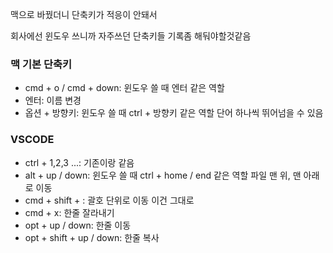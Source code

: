 맥으로 바꿨더니 단축키가 적응이 안돼서

회사에선 윈도우 쓰니까 자주쓰던 단축키들 기록좀 해둬야할것같음


### 맥 기본 단축키
- cmd + o / cmd + down: 윈도우 쓸 때 엔터 같은 역할
- 엔터: 이름 변경
- 옵션 + 방향키: 윈도우 쓸 때 ctrl + 방향키 같은 역할 단어 하나씩 뛰어넘을 수 있음

### VSCODE

- ctrl + 1,2,3 ...: 기존이랑 같음
- alt + up / down: 윈도우 쓸 때 ctrl + home / end 같은 역할 파일 맨 위, 맨 아래로 이동
- cmd + shift + \: 괄호 단위로 이동 이건 그대로
- cmd + x: 한줄 잘라내기
- opt + up / down: 한줄 이동
- opt + shift + up / down: 한줄 복사